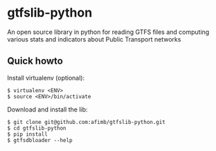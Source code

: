# gtfslib-python
An open source library in python for reading GTFS files and computing various stats and indicators about Public Transport networks

## Quick howto

Install virtualenv (optional):

    $ virtualenv <ENV>
    $ source <ENV>/bin/activate

Download and install the lib:

    $ git clone git@github.com:afimb/gtfslib-python.git
    $ cd gtfslib-python
    $ pip install
    $ gtfsdbloader --help
